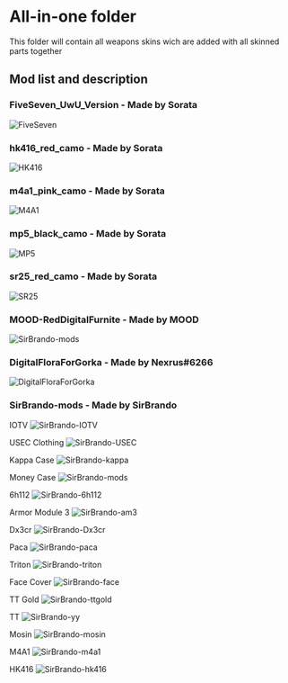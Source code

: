 # All-in-one folder
This folder will contain all weapons skins wich are added with all skinned parts together

## Mod list and description

### FiveSeven_UwU_Version - Made by Sorata
![FiveSeven](https://i.imgur.com/TyEaEo0.jpg)

### hk416_red_camo - Made by Sorata
![HK416](https://i.imgur.com/JFEPPq8.jpg)

### m4a1_pink_camo - Made by Sorata
![M4A1](https://i.imgur.com/WOgkO9v.jpg)

### mp5_black_camo - Made by Sorata
![MP5](https://i.imgur.com/ajucgez.jpg)

### sr25_red_camo - Made by Sorata
![SR25](https://i.imgur.com/0UEbprq.png)

### MOOD-RedDigitalFurnite - Made by MOOD
![SirBrando-mods](https://i.imgur.com/BeD4GWU.png)

### DigitalFloraForGorka - Made by Nexrus#6266
![DigitalFloraForGorka](https://cdn.discordapp.com/attachments/602533402402619422/678254406868664320/645.png)


### SirBrando-mods - Made by SirBrando
IOTV
![SirBrando-IOTV](https://i.imgur.com/MWxHUT3.png)

USEC Clothing
![SirBrando-USEC](https://i.imgur.com/t0pksM9.png)

Kappa Case
![SirBrando-kappa](https://i.imgur.com/IjyDvet.png)

Money Case
![SirBrando-mods](https://i.imgur.com/xOY7KAh.png)

6h112
![SirBrando-6h112](https://i.imgur.com/bspK6Is.png)

Armor Module 3
![SirBrando-am3](https://i.imgur.com/wWu9hja.png)

Dx3cr
![SirBrando-Dx3cr](https://i.imgur.com/Eve8cP3.png)

Paca
![SirBrando-paca](https://i.imgur.com/2NUq01h.png)

Triton
![SirBrando-triton](https://i.imgur.com/nnitMSG.png)

Face Cover
![SirBrando-face](https://i.imgur.com/uTGkOw0.png)

TT Gold
![SirBrando-ttgold](https://i.imgur.com/zYtMZ3S.png)

TT
![SirBrando-yy](https://i.imgur.com/zZw8TWB.png)

Mosin
![SirBrando-mosin](https://i.imgur.com/sg2HjgS.png)

M4A1
![SirBrando-m4a1](https://i.imgur.com/Jd2hnbF.png)

HK416
![SirBrando-hk416](https://i.imgur.com/2zlK0i0.png)
